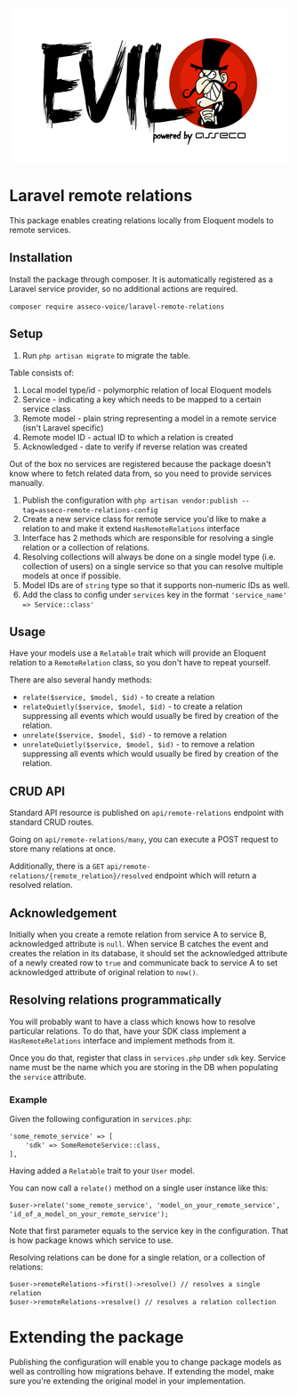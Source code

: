 <p align="center"><a href="https://see.asseco.com" target="_blank"><img src="https://github.com/asseco-voice/art/blob/main/evil_logo.png" width="500"></a></p>

# Laravel remote relations

This package enables creating relations locally from Eloquent models to remote services. 

## Installation

Install the package through composer. It is automatically registered
as a Laravel service provider, so no additional actions are required.

``composer require asseco-voice/laravel-remote-relations``

## Setup

1. Run ``php artisan migrate`` to migrate the table. 

Table consists of:

1. Local model type/id - polymorphic relation of local Eloquent models
1. Service - indicating a key which needs to be mapped to a certain service class
1. Remote model - plain string representing a model in a remote service (isn't Laravel
specific)
1. Remote model ID - actual ID to which a relation is created 
1. Acknowledged - date to verify if reverse relation was created

Out of the box no services are registered because the package doesn't know
where to fetch related data from, so you need to provide services manually. 

1. Publish the configuration with `php artisan vendor:publish --tag=asseco-remote-relations-config`
1. Create a new service class for remote service you'd like to make a relation to and
make it extend ``HasRemoteRelations`` interface
1. Interface has 2 methods which are responsible for resolving a single relation or a
collection of relations. 
1. Resolving collections will always be done on a single model type (i.e. collection
of users) on a single service so that you can resolve multiple models at once if possible. 
1. Model IDs are of ``string`` type so that it supports non-numeric IDs as well.
1. Add the class to config under ``services`` key in the format `'service_name' => Service::class'`

## Usage

Have your models use a ``Relatable`` trait which will provide an Eloquent relation to 
a `RemoteRelation` class, so you don't have to repeat yourself. 

There are also several handy methods:

- ``relate($service, $model, $id)`` - to create a relation
- ``relateQuietly($service, $model, $id)`` - to create a relation suppressing all events which 
would usually be fired by creation of the relation. 
- ``unrelate($service, $model, $id)`` - to remove a relation
- ``unrelateQuietly($service, $model, $id)`` - to remove a relation suppressing all events which 
would usually be fired by creation of the relation. 

## CRUD API

Standard API resource is published on ``api/remote-relations`` endpoint with standard CRUD routes. 

Going on ``api/remote-relations/many``, you can execute a POST request to store many relations at once.

Additionally, there is a `GET` ``api/remote-relations/{remote_relation}/resolved`` endpoint which will return a resolved relation.  

## Acknowledgement

Initially when you create a remote relation from service A to service B, acknowledged
attribute is ``null``. When service B catches the event and creates the relation in its
database, it should set the acknowledged attribute of a newly created row to `true` and
communicate back to service A to set acknowledged attribute of original relation 
to ``now()``.

## Resolving relations programmatically

You will probably want to have a class which knows how to resolve particular relations. To do that, have your SDK class implement a ``HasRemoteRelations`` interface and implement methods from it.

Once you do that, register that class in ``services.php`` under
``sdk`` key. Service name must be the name which you are storing
in the DB when populating the ``service`` attribute.

### Example

Given the following configuration in ``services.php``:

```
'some_remote_service' => [
    'sdk' => SomeRemoteService::class,
],
``` 

Having added a `Relatable` trait to your ``User`` model.

You can now call a ``relate()`` method on a single user instance like this:

```
$user->relate('some_remote_service', 'model_on_your_remote_service', 'id_of_a_model_on_your_remote_service');
```

Note that first parameter equals to the service key in the configuration. That is how package knows which 
service to use. 

Resolving relations can be done for a single relation, or a collection of relations:

```
$user->remoteRelations->first()->resolve() // resolves a single relation
$user->remoteRelations->resolve() // resolves a relation collection
```

# Extending the package

Publishing the configuration will enable you to change package models as
well as controlling how migrations behave. If extending the model, make sure
you're extending the original model in your implementation.
